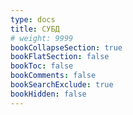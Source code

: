 ```yaml
---
type: docs
title: СУБД
# weight: 9999
bookCollapseSection: true
bookFlatSection: false
bookToc: false
bookComments: false
bookSearchExclude: true
bookHidden: false
---
```

